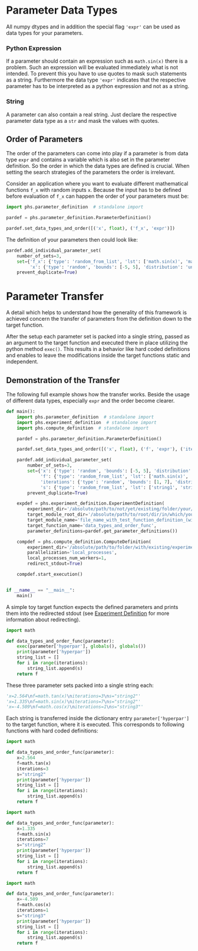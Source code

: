 # Parameter Data Types
All numpy dtypes and in addition the special flag ```'expr'``` can be used as data types for your parameters.

### Python Expression
If a parameter should contain an expression such as ```math.sin(x)``` there is a problem. Such an expression will be evaluated immediately what is not intended. To prevent this you have to use quotes to mask such statements as a string. Furthermore the data type ```'expr'``` indicates that the respective parameter has to be interpreted as a python expression and not as a string.

### String
A parameter can also contain a real string. Just declare the respective parameter data type as a ```str``` and mask the values with quotes.


## Order of Parameters
The order of the parameters can come into play if a parameter is from data type ```expr``` and contains a variable which is also set in the parameter definition. So the order in which the data types are defined is crucial. When setting the search strategies of the parameters the order is irrelevant.


Consider an application where you want to evaluate different mathematical functions ```f_x``` with random inputs ```x```. Because the input has to be defined before evaluation of ```f_x``` can happen the order of your parameters must be:

```python
import phs.parameter_definition  # standalone import

pardef = phs.parameter_definition.ParameterDefinition()

pardef.set_data_types_and_order([('x', float), ('f_x', 'expr')])
```

The definition of your parameters then could look like:

```Python
pardef.add_individual_parameter_set(
    number_of_sets=3,
    set={'f_x': {'type': 'random_from_list', 'lst': ['math.sin(x)', 'math.cos(x)', 'math.tan(x)']},
         'x': {'type': 'random', 'bounds': [-5, 5], 'distribution': 'uniform', 'round_digits': 3}},
    prevent_duplicate=True)
```

# Parameter Transfer
A detail which helps to understand how the generality of this framework is achieved concern the transfer of parameters from the definition down to the target function.

After the setup each parameter set is packed into a single string, passed as an argument to the target function and executed there in place utilizing the python method ```exec()```. This results in a behavior like hard coded definitions and enables to leave the modifications inside the target functions static and independent.

## Demonstration of the Transfer

The following full example shows how the transfer works. Beside the usage of different data types, especially ```expr``` and the order become clearer.

```python
def main():
    import phs.parameter_definition  # standalone import
    import phs.experiment_definition  # standalone import
    import phs.compute_definition  # standalone import

    pardef = phs.parameter_definition.ParameterDefinition()

    pardef.set_data_types_and_order([('x', float), ('f', 'expr'), ('iterations', int), ('s', str)])

    pardef.add_individual_parameter_set(
        number_of_sets=3,
        set={'x': {'type': 'random', 'bounds': [-5, 5], 'distribution': 'uniform', 'round_digits': 3},
             'f': {'type': 'random_from_list', 'lst': ['math.sin(x)', 'math.cos(x)', 'math.tan(x)']},
             'iterations': {'type': 'random', 'bounds': [1, 7], 'distribution': 'uniform', 'round_digits': 0},
             's': {'type': 'random_from_list', 'lst': ['string1', 'string2', 'string3']}},
        prevent_duplicate=True)

    expdef = phs.experiment_definition.ExperimentDefinition(
        experiment_dir='/absolute/path/to/not/yet/existing/folder/your/experiments/should/be/saved',
        target_module_root_dir='/absolute/path/to/root/dir/in/which/your/test_function/resides',
        target_module_name='file_name_with_test_function_definition_(without_extension)',
        target_function_name='data_types_and_order_func',
        parameter_definitions=pardef.get_parameter_definitions())

    compdef = phs.compute_definition.ComputeDefinition(
        experiment_dir='/absolute/path/to/folder/with/existing/experiment',
        parallelization='local_processes',
        local_processes_num_workers=1,
        redirect_stdout=True)

    compdef.start_execution()


if __name__ == "__main__":
    main()

```

A simple toy target function expects the defined parameters and prints them into the redirected stdout (see [Experiment Definition](experiment_definition.md) for more information about redirecting).

```python
import math

def data_types_and_order_func(parameter):
    exec(parameter['hyperpar'], globals(), globals())
    print(parameter['hyperpar'])
    string_list = []
    for i in range(iterations):
        string_list.append(s)
    return f
```

These three parameter sets packed into a single string each:

```python
'x=2.564\nf=math.tan(x)\niterations=3\ns="string2"'
'x=1.335\nf=math.sin(x)\niterations=7\ns="string2"'
'x=-4.509\nf=math.cos(x)\niterations=1\ns="string3"'
```


Each string is transferred inside the dictionary entry ```parameter['hyperpar']``` to the target function, where it is executed. This corresponds to following functions with hard coded definitions:

```python
import math

def data_types_and_order_func(parameter):
    x=2.564
    f=math.tan(x)
    iterations=3
    s="string2"
    print(parameter['hyperpar'])
    string_list = []
    for i in range(iterations):
        string_list.append(s)
    return f
```

```python
import math

def data_types_and_order_func(parameter):
    x=1.335
    f=math.sin(x)
    iterations=7
    s="string2"
    print(parameter['hyperpar'])
    string_list = []
    for i in range(iterations):
        string_list.append(s)
    return f
```

```python
import math

def data_types_and_order_func(parameter):
    x=-4.509
    f=math.cos(x)
    iterations=1
    s="string3"
    print(parameter['hyperpar'])
    string_list = []
    for i in range(iterations):
        string_list.append(s)
    return f
```
